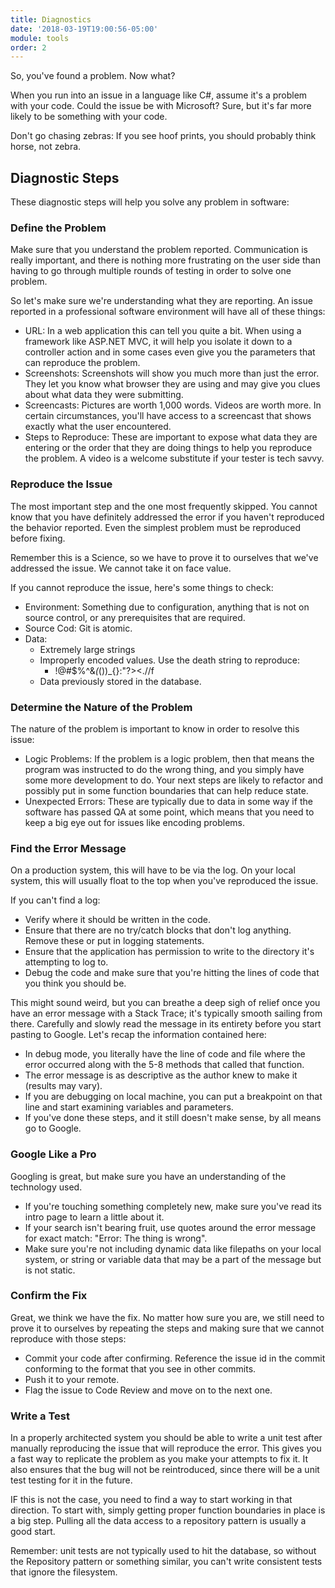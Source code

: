 ```yaml
---
title: Diagnostics
date: '2018-03-19T19:00:56-05:00'
module: tools
order: 2
---
```


So, you've found a problem. Now what?

When you run into an issue in a language like C#, assume it's a problem with your code. Could the issue be with Microsoft? Sure, but it's far more likely to be something with your code.

Don't go chasing zebras: If you see hoof prints, you should probably think horse, not zebra.

## Diagnostic Steps

These diagnostic steps will help you solve any problem in software:

### Define the Problem

Make sure that you understand the problem reported. Communication is really important, and there is nothing more frustrating on the user side than having to go through multiple rounds of testing in order to solve one problem.

So let's make sure we're understanding what they are reporting. An issue reported in a professional software environment will have all of these things:

* URL: In a web application this can tell you quite a bit. When using a framework like ASP.NET MVC, it will help you isolate it down to a controller action and in some cases even give you the parameters that can reproduce the problem.
* Screenshots: Screenshots will show you much more than just the error. They let you know what browser they are using and may give you clues about what data they were submitting.
* Screencasts: Pictures are worth 1,000 words. Videos are worth more. In certain circumstances, you'll have access to a screencast that shows exactly what the user encountered.
* Steps to Reproduce: These are important to expose what data they are entering or the order that they are doing things to help you reproduce the problem. A video is a welcome substitute if your tester is tech savvy.

### Reproduce the Issue

The most important step and the one most frequently skipped. You cannot know that you have definitely addressed the error if you haven't reproduced the behavior reported. Even the simplest problem must be reproduced before fixing.

Remember this is a Science, so we have to prove it to ourselves that we've addressed the issue. We cannot take it on face value.

If you cannot reproduce the issue, here's some things to check:

* Environment: Something due to configuration, anything that is not on source control, or any prerequisites that are required.
* Source Cod: Git is atomic.
* Data:
  * Extremely large strings
  * Improperly encoded values. Use the death string to reproduce:
    * !@#$%^&*(*())_{}:"?><.//f
  * Data previously stored in the database.

### Determine the Nature of the Problem

The nature of the problem is important to know in order to resolve this issue:

* Logic Problems: If the problem is a logic problem, then that means the program was instructed to do the wrong thing, and you simply have some more development to do. Your next steps are likely to refactor and possibly put in some function boundaries that can help reduce state.
* Unexpected Errors: These are typically due to data in some way if the software has passed QA at some point, which means that you need to keep a big eye out for issues like encoding problems.

### Find the Error Message

On a production system, this will have to be via the log. On your local system, this will usually float to the top when you've reproduced the issue.

If you can't find a log:

* Verify where it should be written in the code.
* Ensure that there are no try/catch blocks that don't log anything. Remove these or put in logging statements.
* Ensure that the application has permission to write to the directory it's attempting to log to.
* Debug the code and make sure that you're hitting the lines of code that you think you should be.

This might sound weird, but you can breathe a deep sigh of relief once you have an error message with a Stack Trace; it's typically smooth sailing from there. Carefully and slowly read the message in its entirety before you start pasting to Google. Let's recap the information contained here:

* In debug mode, you literally have the line of code and file where the error occurred along with the 5-8 methods that called that function.
* The error message is as descriptive as the author knew to make it (results may vary).
* If you are debugging on local machine, you can put a breakpoint on that line and start examining variables and parameters.
* If you've done these steps, and it still doesn't make sense, by all means go to Google.

### Google Like a Pro

Googling is great, but make sure you have an understanding of the technology used.

* If you're touching something completely new, make sure you've read its intro page to learn a little about it.
* If your search isn't bearing fruit, use quotes around the error message for exact match: "Error: The thing is wrong".
* Make sure you're not including dynamic data like filepaths on your local system, or string or variable data that may be a part of the message but is not static.

### Confirm the Fix

Great, we think we have the fix. No matter how sure you are, we still need to prove it to ourselves by repeating the steps and making sure that we cannot reproduce with those steps:

* Commit your code after confirming. Reference the issue id in the commit conforming to the format that you see in other commits.
* Push it to your remote.
* Flag the issue to Code Review and move on to the next one.

### Write a Test

In a properly architected system you should be able to write a unit test after manually reproducing the issue that will reproduce the error. This gives you a fast way to replicate the problem as you make your attempts to fix it. It also ensures that the bug will not be reintroduced, since there will be a unit test testing for it in the future.

IF this is not the case, you need to find a way to start working in that direction. To start with, simply getting proper function boundaries in place is a big step. Pulling all the data access to a repository pattern is usually a good start.

Remember: unit tests are not typically used to hit the database, so without the Repository pattern or something similar, you can't write consistent tests that ignore the filesystem.
